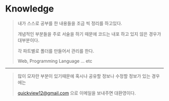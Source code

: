 # Knowledge

> 내가 스스로 공부를 한 내용들을 조금 씩 정리를 하고있다.
>
> 개념적인 부분들을 주로 서술을 하기 때문에 코드는 내포 하고 있지 않은 경우가 대부분이다.
>
> 각 파트별로 폴더를 만들어서 관리를 한다. 
>
> Web, Programming Language ... etc 



------

> 많이 모자란 부분이 있기때문에 혹시나 공유할 정보나 수정할 정보가 있는 경우에는
>
> quickview12@gmail.com 으로 이메일을 보내주면 대환영이다.
